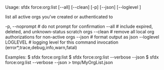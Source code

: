 Usage: sfdx force:org:list [--all] [--clean] [-p] [--json] [--loglevel <string>]

list all active orgs you’ve created or authenticated to

 -p, --noprompt      # do not prompt for confirmation
 --all               # include expired, deleted, and unknown-status scratch orgs
 --clean             # remove all local org authorizations for non-active orgs
 --json              # format output as json
 --loglevel LOGLEVEL # logging level for this command invocation (error*,trace,debug,info,warn,fatal)

Examples:
   $ sfdx force:org:list
   $ sfdx force:org:list --verbose --json
   $ sfdx force:org:list --verbose --json > tmp/MyOrgList.json

